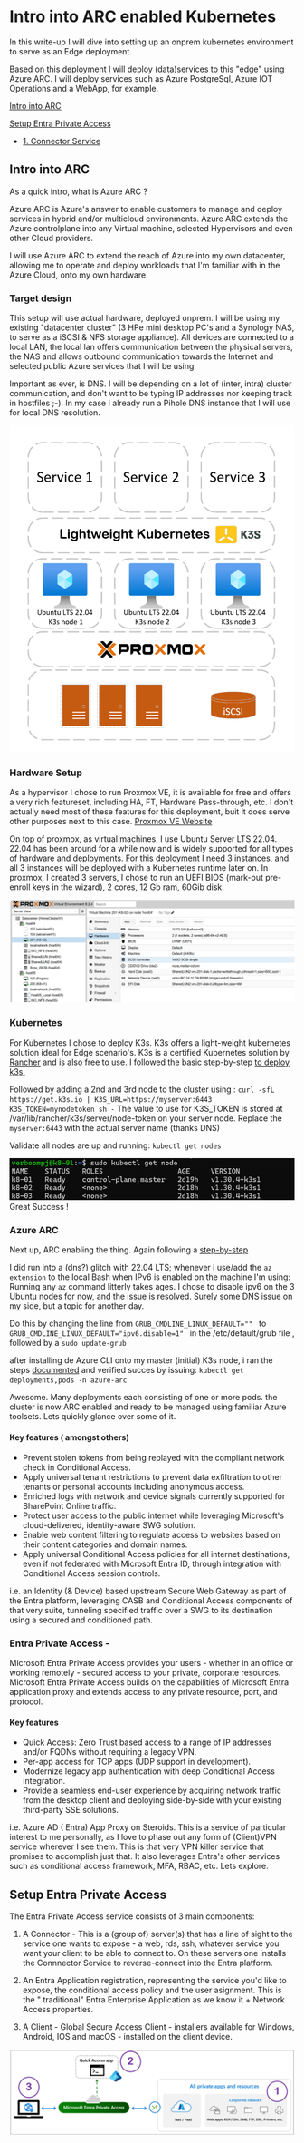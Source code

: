 # Intro into ARC enabled Kubernetes

In this write-up I will dive into setting up an onprem kubernetes environment to serve as an Edge deployment. 

Based on this deployment I will deploy (data)services to this "edge"  using Azure ARC. I will deploy services such as Azure PostgreSql, Azure IOT Operations and a WebApp, for example. 


[Intro into ARC](https://github.com/verboompj/EntraGSA/blob/main/README.md#intro-into-arc)

[Setup Entra Private Access](https://github.com/verboompj/EntraGSA/blob/main/README.md#setup-entra-private-access)

- [1. Connector Service](https://github.com/verboompj/EntraGSA/blob/main/README.md#2-connector-service)




## Intro into ARC
As a quick intro, what is Azure ARC ? 

Azure ARC is Azure's answer to enable customers to manage and deploy services in hybrid and/or multicloud environments. Azure ARC extends the Azure controlplane into any Virtual machine, selected Hypervisors and even other Cloud providers. 

I will use Azure ARC to extend the reach of Azure into my own datacenter, allowing me to operate and deploy workloads that I'm familiar with in the Azure Cloud, onto my own hardware.


### Target design 

This setup will use actual hardware, deployed onprem. I will be using my existing "datacenter cluster" (3 HPe mini desktop PC's and a Synology NAS, to serve as a iSCSI & NFS storage appliance). 
All devices are connected to a local LAN, the local lan offers communication between the physical servers, the NAS and allows outbound communication towards the Internet and selected public Azure services that I will be using.

Important as ever, is DNS. I will be depending on a lot of (inter, intra) cluster communication, and don't want to be typing IP addresses nor keeping track in hostfiles ;-). In my case I already run a Pihole DNS instance that I will use for local DNS resolution.

![](https://github.com/verboompj/arc_kubernetes/blob/main/pictures/overview_hw.png)

### Hardware Setup

As a hypervisor I chose to run Proxmox VE, it is available for free and offers a very rich featureset, including HA, FT, Hardware Pass-through, etc. 
I don't actually need most of these features for this deployment, buit it does serve other purposes next to this case. [Proxmox VE Website](https://www.proxmox.com/en/downloads)

On top of proxmox, as virtual machines, I use Ubuntu Server LTS 22.04. 22.04 has been around for a while now and is widely supported for all types of hardware and deployments. For this deployment I need 3 instances, and all 3 instances will be deployed with a Kubernetes runtime later on.
In proxmox, I created 3 servers, I chose to run an UEFI BIOS (mark-out pre-enroll keys in the wizard), 2 cores, 12 Gb ram, 60Gib disk. 

![](https://github.com/verboompj/arc_kubernetes/blob/main/pictures/proxmox_host.png)

### Kubernetes

For Kubernetes I chose to deploy K3s. K3s offers a light-weight kubernetes solution ideal for Edge scenario's. K3s is a certified Kubernetes solution by [Rancher](https://www.rancher.com/products/k3s) and is also free to use. 
I followed the basic step-by-step [to deploy k3s.](https://learn.microsoft.com/en-us/azure/iot-operations/deploy-iot-ops/howto-prepare-cluster?tabs=ubuntu#create-a-cluster) 

Followed by adding a 2nd and 3rd node to the cluster using :  `curl -sfL https://get.k3s.io | K3S_URL=https://myserver:6443 K3S_TOKEN=mynodetoken sh -`
The value to use for K3S_TOKEN is stored at /var/lib/rancher/k3s/server/node-token on your server node. Replace the `myserver:6443` with the actual server name (thanks DNS) 

Validate all nodes are up and running: `kubectl get nodes`

![](https://github.com/verboompj/arc_kubernetes/blob/main/pictures/kubectl.png)
Great Success ! 

### Azure ARC

Next up, ARC enabling the thing. Again following a [step-by-step](https://learn.microsoft.com/en-us/azure/iot-operations/deploy-iot-ops/howto-prepare-cluster?tabs=ubuntu#arc-enable-your-cluster)

I did run into a (dns?) glitch with 22.04 LTS; whenever i use/add the `az extension` to the local Bash when IPv6 is enabled on the machine I'm using: Running any `az` command litterly takes ages. 
I chose to disable ipv6 on the 3 Ubuntu nodes for now, and the issue is resolved. Surely some DNS issue on my side, but a topic for another day. 

Do this by changing the line from `GRUB_CMDLINE_LINUX_DEFAULT="" ` to `GRUB_CMDLINE_LINUX_DEFAULT="ipv6.disable=1" ` in the /etc/default/grub file , followed by a `sudo update-grub`

after installing de Azure CLI onto my master (initial) K3s node, i ran the steps [documented](https://learn.microsoft.com/en-us/azure/iot-operations/deploy-iot-ops/howto-prepare-cluster?tabs=ubuntu#arc-enable-your-cluster) and verified succes by issuing: `kubectl get deployments,pods -n azure-arc`

[](https://github.com/verboompj/arc_kubernetes/blob/main/pictures/kubectl_arc.png)

Awesome. Many deployments each consisting of one or more pods. the cluster is now ARC enabled and ready to be managed using familiar Azure toolsets. Lets quickly glance over some of it. 



#### Key features ( amongst others) 
- Prevent stolen tokens from being replayed with the compliant network check in Conditional Access.
- Apply universal tenant restrictions to prevent data exfiltration to other tenants or personal accounts including anonymous access.
- Enriched logs with network and device signals currently supported for SharePoint Online traffic.
- Protect user access to the public internet while leveraging Microsoft's cloud-delivered, identity-aware SWG solution.
- Enable web content filtering to regulate access to websites based on their content categories and domain names.
- Apply universal Conditional Access policies for all internet destinations, even if not federated with Microsoft Entra ID, through integration with Conditional 
  Access session controls.

i.e. an Identity (& Device) based upstream Secure Web Gateway as part of the Entra platform, leveraging CASB and Conditional Access components of that very suite, tunneling specified traffic over a SWG to its destination using a secured and conditioned path. 

### Entra Private Access - 
Microsoft Entra Private Access provides your users - whether in an office or working remotely - secured access to your private, corporate resources. Microsoft Entra Private Access builds on the capabilities of Microsoft Entra application proxy and extends access to any private resource, port, and protocol.

#### Key features
- Quick Access: Zero Trust based access to a range of IP addresses and/or FQDNs without requiring a legacy VPN.
- Per-app access for TCP apps (UDP support in development).
- Modernize legacy app authentication with deep Conditional Access integration.
- Provide a seamless end-user experience by acquiring network traffic from the desktop client and deploying side-by-side with your existing third-party SSE solutions.

i.e. Azure AD ( Entra) App Proxy on Steroids. This is a service of particular interest to me personally, as I love to phase out any form of (Client)VPN service wherever I see them. This is that very VPN killer service that promises to accomplish just that. 
It also leverages Entra's other services such as conditional access framework, MFA, RBAC, etc. Lets explore.

###
###

## Setup Entra Private Access

The Entra Private Access service consists of 3 main components:
  
1. A Connector - This is a (group of) server(s) that has a line of sight to the service one wants to expose - a web, rds, ssh, whatever service you want your client to be able to connect to. On these servers one installs the Connnector Service to reverse-connect into the Entra platform. 

2. An Entra Application registration, representing the service you'd like to expose, the conditional access policy and the user asignment. This is the " traditional" Entra Enterprise Application as we know it + Network Access properties.

3. A Client - Global Secure Access Client - installers available for Windows, Android, IOS and macOS - installed on the client device.

![Screenshot](https://github.com/verboompj/EntraGSA/blob/main/Pictures/private-access-diagram-quick-access3.png)

